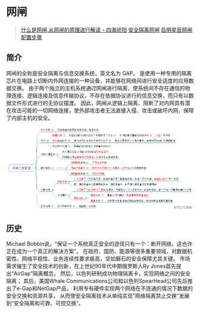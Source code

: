 # 网闸

> [什么是网闸,从网闸的原理进行解读 - 四海骄阳](https://www.cnblogs.com/zhoading/p/8831170.html)
> [安全隔离网闸](https://wenku.baidu.com/view/8f2cc1fb770bf78a6529540d.html)
> [启明星辰网闸配置步骤](https://blog.51cto.com/maguangjie/2097081)

## 简介

网闸的全称是安全隔离与信息交换系统，英文名为 GAP。
是使用一种专用的隔离芯片在电路上切断内外网连接的一种设备，并能够在网络间进行安全适度的应用数据交换。
由于两个独立的主机系统通过网闸进行隔离，使系统间不存在通信的物理连接、逻辑连接及信息传输协议，不存在依据协议进行的信息交换，而只有以数据文件形式进行的无协议摆渡。
因此，网闸从逻辑上隔离、阻断了对内网具有潜在攻击可能的一切网络连接，使外部攻击者无法直接入侵、攻击或破坏内网，保障了内部主机的安全。

![网闸信息](images/gap_summary.png)

## 历史

Michael Bobbin说，“保证一个系统真正安全的途径只有一个：断开网络，这也许正在成为一个真正的解决方案”。
在政府、国防、能源等很多重要领域，对数据机密性、网络平稳性、业务连续性要求极高，坚如磐石的安全保障尤其关键。
市场需求催生了安全技术的创新，在上世纪90年代中期俄罗斯人Ry Jones首先提出“AirGap”隔离概念，
然后，以色列研制成功物理隔离卡，实现网络之间的安全隔离；
其后，美国Whale Communications公司和以色列SpearHead公司先后推出了e-Gap和NetGap产品，
利用专有硬件实现两个网络在不连通的情况下数据的安全交换和资源共享，
从而使安全隔离技术从单纯实现“网络隔离禁止交换”发展到“安全隔离和可靠、可控交换”。

